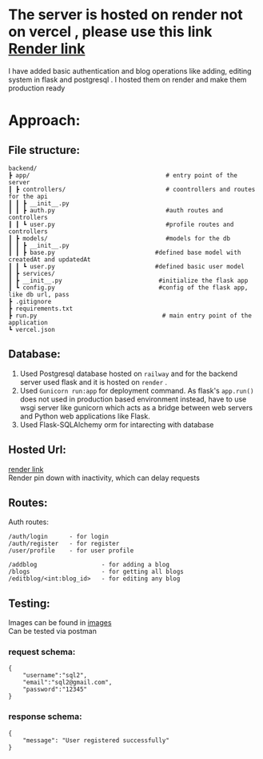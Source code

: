 # The server is hosted on render not on vercel , please use this link [Render link](https://postgresql-mmqh.onrender.com/)

I have added basic authentication and blog operations like adding, editing system in flask and postgresql . I hosted them on render and make them production ready

# Approach:

## File structure:
```
backend/
┣ app/                                      # entry point of the server
┃ ┣ controllers/                            # coontrollers and routes for the api
┃ ┃ ┣ __init__.py 
┃ ┃ ┣ auth.py                               #auth routes and controllers
┃ ┃ ┗ user.py                               #profile routes and controllers
┃ ┣ models/                                 #models for the db
┃ ┃ ┣ __init__.py
┃ ┃ ┣ base.py                            #defined base model with createdAt and updatedAt
┃ ┃ ┗ user.py                            #defined basic user model
┃ ┣ services/ 
┃ ┣ __init__.py                           #initialize the flask app
┃ ┗ config.py                             #config of the flask app, like db url, pass  
┣ .gitignore
┣ requirements.txt
┣ run.py                                   # main entry point of the application
┗ vercel.json
```
 
## Database:
1. Used Postgresql database hosted on `railway` and for the backend server used flask and  it is hosted on `render` .
2. Used `Gunicorn run:app` for deployment command. As flask's `app.run()` does not used in production based environment instead, have to use wsgi server like gunicorn which acts as a bridge between web servers and Python web applications like Flask.
3. Used Flask-SQLAlchemy orm for intarecting with database

## Hosted Url:
[render link](https://postgresql-mmqh.onrender.com/) <br>
Render pin down with inactivity, which can delay requests 

## Routes:
Auth routes:
```
/auth/login      - for login
/auth/register   - for register
/user/profile    - for user profile
```

```
/addblog                  - for adding a blog
/blogs                    - for getting all blogs
/editblog/<int:blog_id>   - for editing any blog
```
## Testing:
Images can be found in [images](./images/images.md) <br>
Can be tested via postman
### request schema:
```
{
    "username":"sql2",
    "email":"sql2@gmail.com",
    "password":"12345"
}
```
### response schema:
```
{
    "message": "User registered successfully"
}
```

